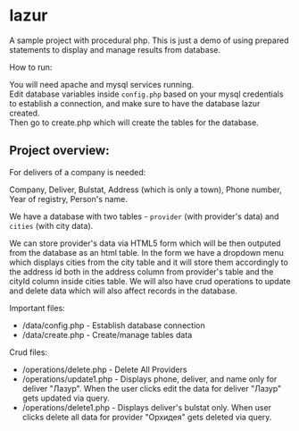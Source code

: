 # lazur
A sample project with procedural php. This is just a demo of using prepared statements to display and manage results from database.


How to run:

You will need apache and mysql services running.  
Edit database variables inside `config.php` based on your mysql credentials to establish a connection, and make sure to have the database lazur created.  
Then go to create.php which will create the tables for the database.

## Project overview:  
For delivers of a company is needed: 

Company, Deliver, Bulstat, Address (which is only a town), Phone number, Year of registry, Person's name.

We have a database with two tables - `provider` (with provider's data) and `cities` (with city data).

We can store provider's data via HTML5 form  which will be then outputed from the database as an html table. 
In the form we have a dropdown menu which displays cities from the city table and it will store them accordingly to the address id 
both in the address column from provider's table and the cityId column inside cities table.
We will also have crud operations to update and delete data which will also affect records in the database.

Important files:
* /data/config.php - Establish database connection
* /data/create.php - Create/manage tables data

Crud files:
* /operations/delete.php - Delete All Providers
* /operations/update1.php - Displays phone, deliver, and name only for deliver "Лазур". When the user clicks edit the data for deliver "Лазур" gets updated via query.
* /operations/delete1.php - Displays deliver's bulstat only. When user clicks delete all data for provider "Орхидея" gets deleted via query. 
